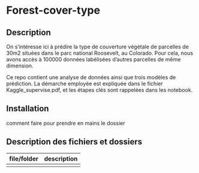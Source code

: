 # Forest-cover-type

## Description

On s’intéresse ici à prédire la type de couverture végétale de parcelles de 30m2 situées dans le parc
national Roosevelt, au Colorado. Pour cela, nous avons accès à 100000 données labélisées d’autres parcelles
de même dimension.

Ce repo contient une analyse de données ainsi que trois modèles de prédiction. La démarche employée est expliquée dans le fichier Kaggle_supervise.pdf, et les étapes clés sont rappelées dans les notebook.

## Installation

comment faire pour prendre en mains le dossier

## Description des fichiers et dossiers

| file/folder | description |
|-----------|-----------|
|  |  |
